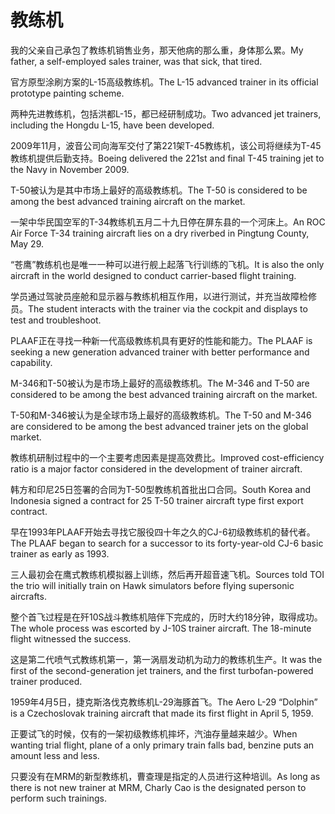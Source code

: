 # 教练机

<p><span class="chinese">我的父亲自己承包了教练机销售业务，那天他病的那么重，身体那么累。</span><span class="english">My father, a self-employed sales trainer, was that sick, that tired.</span></p>

<p><span class="chinese">官方原型涂刷方案的L-15高级教练机。</span><span class="english">The L-15 advanced trainer in its official prototype painting scheme.</span></p>

<p><span class="chinese">两种先进教练机，包括洪都L-15，都已经研制成功。</span><span class="english">Two advanced jet trainers, including the Hongdu L-15, have been developed.</span></p>

<p><span class="chinese">2009年11月，波音公司向海军交付了第221架T-45教练机，该公司将继续为T-45教练机提供后勤支持。</span><span class="english">Boeing delivered the 221st and final T-45 training jet to the Navy in November 2009.</span></p>

<p><span class="chinese">T-50被认为是其中市场上最好的高级教练机。</span><span class="english">The T-50 is considered to be among the best advanced training aircraft on the market.</span></p>

<p><span class="chinese">一架中华民国空军的T-34教练机五月二十九日停在屏东县的一个河床上。</span><span class="english">An ROC Air Force T-34 training aircraft lies on a dry riverbed in Pingtung County, May 29.</span></p>

<p><span class="chinese">“苍鹰”教练机也是唯一一种可以进行舰上起落飞行训练的飞机。</span><span class="english">It is also the only aircraft in the world designed to conduct carrier-based flight training.</span></p>

<p><span class="chinese">学员通过驾驶员座舱和显示器与教练机相互作用，以进行测试，并充当故障检修员。</span><span class="english">The student interacts with the trainer via the cockpit and displays to test and troubleshoot.</span></p>

<p><span class="chinese">PLAAF正在寻找一种新一代高级教练机具有更好的性能和能力。</span><span class="english">The PLAAF is seeking a new generation advanced trainer with better performance and capability.</span></p>

<p><span class="chinese">M-346和T-50被认为是市场上最好的高级教练机。</span><span class="english">The M-346 and T-50 are considered to be among the best advanced training aircraft on the market.</span></p>

<p><span class="chinese">T-50和M-346被认为是全球市场上最好的高级教练机。</span><span class="english">The T-50 and M-346 are considered to be among the best advanced trainer jets on the global market.</span></p>

<p><span class="chinese">教练机研制过程中的一个主要考虑因素是提高效费比。</span><span class="english">Improved cost-efficiency ratio is a major factor considered in the development of trainer aircraft.</span></p>

<p><span class="chinese">韩方和印尼25日签署的合同为T-50型教练机首批出口合同。</span><span class="english">South Korea and Indonesia signed a contract for 25 T-50 trainer aircraft type first export contract.</span></p>

<p><span class="chinese">早在1993年PLAAF开始去寻找它服役四十年之久的CJ-6初级教练机的替代者。</span><span class="english">The PLAAF began to search for a successor to its forty-year-old CJ-6 basic trainer as early as 1993.</span></p>

<p><span class="chinese">三人最初会在鹰式教练机模拟器上训练，然后再开超音速飞机。</span><span class="english">Sources told TOI the trio will initially train on Hawk simulators before flying supersonic aircrafts.</span></p>

<p><span class="chinese">整个首飞过程是在歼10S战斗教练机陪伴下完成的，历时大约18分钟，取得成功。</span><span class="english">The whole process was escorted by J-10S trainer aircraft. The 18-minute flight witnessed the success.</span></p>

<p><span class="chinese">这是第二代喷气式教练机第一，第一涡扇发动机为动力的教练机生产。</span><span class="english">It was the first of the second-generation jet trainers, and the first turbofan-powered trainer produced.</span></p>

<p><span class="chinese">1959年4月5日，捷克斯洛伐克教练机L-29海豚首飞。</span><span class="english">The Aero L-29 “Dolphin” is a Czechoslovak training aircraft that made its first flight in April 5, 1959.</span></p>

<p><span class="chinese">正要试飞的时候，仅有的一架初级教练机摔坏，汽油存量越来越少。</span><span class="english">When wanting trial flight, plane of a only primary train falls bad, benzine puts an amount less and less.</span></p>

<p><span class="chinese">只要没有在MRM的新型教练机，曹查理是指定的人员进行这种培训。</span><span class="english">As long as there is not new trainer at MRM, Charly Cao is the designated person to perform such trainings.</span></p>

